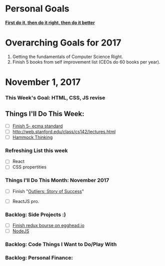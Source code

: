 Personal Goals
==============
**[First do it, then do it right, then do it better](https://medium.com/@addyosmani/totally-get-your-frustration-ea11adf237e3)**

# Overarching Goals for 2017
1. Getting the fundamentals of Computer Science Right.
2. Finish 5 books from self improvement list (CEOs do 60 books per year).

# November 1, 2017

### This Week's Goal: HTML, CSS, JS revise

## Things I'll Do This Week:
- [ ] [Finish 5- ecma standard](https://www.ecma-international.org/ecma-262/8.0/index.html)
- [ ] http://web.stanford.edu/class/cs142/lectures.html
- [ ] [Hammock Thinking](https://www.youtube.com/watch?v=f84n5oFoZBc)

### Refreshing List this week
- [ ] React
- [ ] CSS propertities

### Things I'll Do This Month: November 2017
- [ ] Finish "[Outliers: Story of Success](https://www.goodreads.com/book/show/3228917-outliers)"
- [ ] ReactJS pro.


### Backlog: Side Projects :)
- [ ] [Finish redux bourse on egghead.io](https://egghead.io/courses/building-react-applications-with-idiomatic-redux)
- [ ] [NodeJS](http://book.mixu.net/node/)

### Backlog: Code Things I Want to Do/Play With

### Backlog: Personal Finance:
